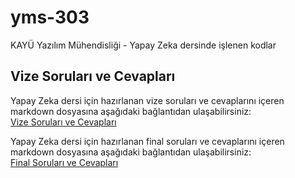 # yms-303
KAYÜ Yazılım Mühendisliği - Yapay Zeka dersinde işlenen kodlar

## Vize Soruları ve Cevapları
Yapay Zeka dersi için hazırlanan vize soruları ve cevaplarını içeren markdown dosyasına aşağıdaki bağlantıdan ulaşabilirsiniz:  
[Vize Soruları ve Cevapları](https://github.com/furkandlkdr/yms-303/blob/main/yapay_zeka_vize.md)

Yapay Zeka dersi için hazırlanan final soruları ve cevaplarını içeren markdown dosyasına aşağıdaki bağlantıdan ulaşabilirsiniz:  
[Final Soruları ve Cevapları](https://github.com/furkandlkdr/yms-303/blob/main/yapay_zeka_final.md)
